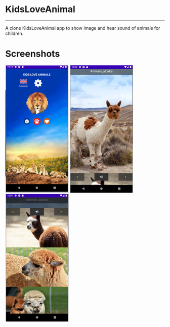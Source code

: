 # KidsLoveAnimal

<hr/>
A clone KidsLoveAnimal app to show image and hear sound of animals for children.



# Screenshots

<img src="https://github.com/NGNhan719/KidsLoveAnimal/blob/main/screenshots/home.png" width="200px"/>     <img src="https://github.com/NGNhan719/KidsLoveAnimal/blob/main/screenshots/animal-main.png" width="200px"/>    <img src="https://github.com/NGNhan719/KidsLoveAnimal/blob/main/screenshots/animal-moreimages.png" width="200px"/>
